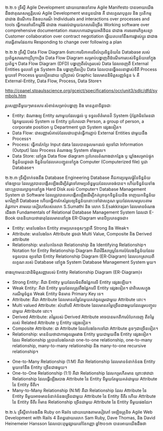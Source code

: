 ២.២.១ ទ្រឹស្តី Agile Development
ដោយយោងទៅតាម Agile Manifesto បានអោយយើង​ដឹង​ថា​គុណសម្បតិ្តរបស់ Agile Development មានបួនយ៉ាង គឺ
ជាលក្ខណបុគ្គល និង ប្រតិកម្ម ជាជាង ដំណើការ និង​ឧបករណ៏
Individuals and interactions over processes and tools
ធ្វើការនៅលើកម្មវិធី ជាជាង ការរវល់ជាមួយឯកសារដ៏ច្រើន
Working software over comprehensive documentation
ការសហការជាមួយអតិថិជន ជាជាង ការចរចារកិច្ចសន្យា
Customer collaboration over contract negotiation
ឆ្លើយតបទៅនឹងការផ្លាស់ប្តូរ ជាជាង ការធ្វើតាមផែនការ
Responding to change over following a plan

២.២.២ ទ្រឹស្ដី Data Flow Diagram
ចំពោះការបិភាគលើលំហូរទិន្នន័យនៃ Database របស់ប្រព័ន្ធសារណាប្រើក្រាហ្វិច Data Flow Diagram សម្រាប់បង្ហាញពីដំណើរការរបស់ទិន្នន័យនៅក្នុងប្រព័ន្ធ។
Data Flow Diagram (DFD) បង្ហាញពីលំហូររបស់ Data ដែលចេញពី External Entities ចូលទៅ ក្នុង System និង បង្ហាញពីរបៀប Data ដែលបានធ្វើចលនាផ្លាស់ទីពី Process មួយទៅ Process មួយទៀតដោយ ប្រើប្រាស់ Graphic ដែលមាននិមិត្តសញ្ញចំនួន ៤ គឺ External-Entity, Data Flow, Process, Data Store។

http://cpanel.stpaulsscience.org/gceict/specifications/ocr/unit3/sdlc/dfd/symbols.htm

រូបសញ្ញានីមួយៗមានសារៈសំខាន់សម្រាប់បង្ហាញ និង មានតួនាទីដូចជាៈ
-	Entity: ដំណាងឲ្យ Entity ណាមួយដែលផ្ដល់ ឫ ទទួលព័ត៌មានព៏ System ប៉ុន្តែវាមិនមែនជាផ្នែកមួយរបស់ System ទេ Entity ប្រហែលជា Person, a group of person, a corporate position ឫ Department ឫជា System ផ្សេងទៀត។
-	Data Flow: ជាសញ្ញាសំគាល់ដែលជាបន្ទាត់ធ្វើការភ្ជាប់ External Entities ជាមួយនឹង Process។
-	Process: ធ្វើការកែប្រែ Input data ដែលបានចូលមកដល់ ឲ្យទៅជា Information (Output) ដែល Process តំណាងឲ្យ System ទាំងមូល។
-	Data Store: នៅក្នុង Data flow diagram ប្រហែលតំណាងជាកន្លែង ឫ ឃ្លាំងសម្រាប់ផ្ទុកទិន្នន័យដូចជា ទិន្នន័យដែលគេបញ្ជូនទៅក្នុង Computer (Computerized file) ឫជា Database។

២.២.៣ ទ្រឹស្ដីទាក់ទងនឹង Database Engineering
Database គឺជការប្រមូលផ្គុំនៃទិន្នន័យទាំងឡាយ ដែលត្រូវបានបង្កើតឡើង​ដើម្បី​តំរូវ​ទៅ​តាមប្រព័ន្ធមួយដែលគេចង់បាន។ ហើយទិន្នន័យទាំងនោះត្រូបានរក្សាទុកនៅក្នុង Hard Disk របស់ Computer។
Database Management System ជា Software ដែលត្រូវបាន​គេបង្កើត​ឡើង​ដើម្បី​កត់​ត្រា​ទុកទិន្នន័យនិង ទាញយកទិន្នន័យមកវិញពី Database ហើយធ្វើការកែសំរួល​ឲ្យទិន្នន័យនោះទៅជាលក្ខណៈមួយដែលសមស្របតាមតំរូវការ។​ តាម​រយៈ​សៀវភៅ​របស់លោក S.Sumathi និង លោក S.Esakkirajan ដែលមានចំណងជើងថា Fundamentals of Relational Database Management System ដែលជា E-Book បាននិយាយថាធាតុដែលមាននៅក្នុង ER-Diagram មានបីប្រភេទដូចជា៖
-	Entity: មានបែងចែក Entity តាមប្រភេទខុសៗគ្នាគឺ Strong និង Weak។
-	Attribute: មានបែងចែក Attribute ដូចជា Multi Value, Composite និង Derived attribute
-	Relationship: មានបែកចែកជា Relationship និង Identifying Relationship។
Notation for Entity Relationship Diagram គឺជាវិធីសាស្រ្តនៃការបំលែងទិន្នន័យដែលទទួលបាន ឲ្យទៅជា Entity Relationship Diagram (ER-Diagram) ដែលបកស្រាយពីលក្ខណៈរបស់ Database នៅក្នុង System Database Management System មួយ។

ខាងក្រោមនេះជានិមិត្តសញ្ញារបស់ Entity Relationship Diagram (ER-Diagram)៖

- Strong Entity: គឺជា Entity មួយដែលមិនពឹងផ្អែកលើ Entity ផ្សេងឡើយ។
- Weak Entity: គឺជា Entity មួយដែលត្រូវពឹងផ្អែកលើ Entity ផ្សេងទៀត។  ជាពិសេសក្នុងករណីមួចំនួន Weak Entity មិនមាន Primary Key ទេ។
- Attribute: គឺជា Attribute ដែលមានតម្លៃតែមួយគត់ចូលរួមជាមួយ Attribute នោះ។
- 	Multi valued Attribute: សំដៅលើ Attribute ដែលមានតម្លៃច្រើនជាង​មួយដែល​រួមបញ្ចូលជាមួយ Attribute នោះ។
- Derived Attribute: តម្លៃរបស់ Derived Attribute អាចបានមកពីការបំបែកចេញ ពី​តម្លៃ​របស់ Related Attribute ឫ Entity ផ្សេងទៀត។
- Composite Attribute: ជា Attribute ដែលបែងចែកទៅជា Attribute តូចៗជាច្រើនទៀត។
- Relationship: មានន័យថាជាការចូលរួមរវាង Entity មួយជាមួយនឹង Entity ផ្សេងទៀត។ ដែល Relationship ត្រូបានបែងចែកជា one-to-one relationship, one-to-many relationship, many-to-many relationship និង many-to-one recursive relationship។
+ One-to-Many Relationship (1:M) គឺជា Relationship ដែលមានទំនាក់ទំនង Entity មួយទៅនឺង Entity ច្រើនជាងមួយ។
+ One-to-One Relationship (1:1) គឺជា Relationship ដែលកម្រកើតមាន ព្រោះថាវាជា Relationship ដែលធ្វើឡើងរបាង Attribute នៃ Entity ទីមួយតែមួយគត់ជាមួយ Attribute នៃ Entity ទីពីរ។
+ Many-to-Many Relationship (N:M) គឺជា Relationship ដែល Attribute នៃ Entity ទីមួយអាចមានទំនាក់ទំនងច្រើនជាមួយ Attribute នៃ Entity ទីពីរ ហើយ Attribute នៃ Entity ទីពីរ ក៏មាន Relationship ច្រើនជាមួយ Attribute នៃ Entity ទីមួយផងដែរ។

២.២.៤ ទ្រឹស្ដីទាក់ទងនឹង Ruby on Rails
ដោយយោងតាម​សៀវភៅ អេឡិចត្រូនិច Agile Web Development with Rails 4 និពន្ធដោយលោក Sam Ruby, Dave Thomas, និង David Heinemeier Hansson ដែលបោះពុម្ពផ្សាយនៅខែកញ្ញា ឆ្នាំ២០១៣ បានអោយយើងដឹងថា 
